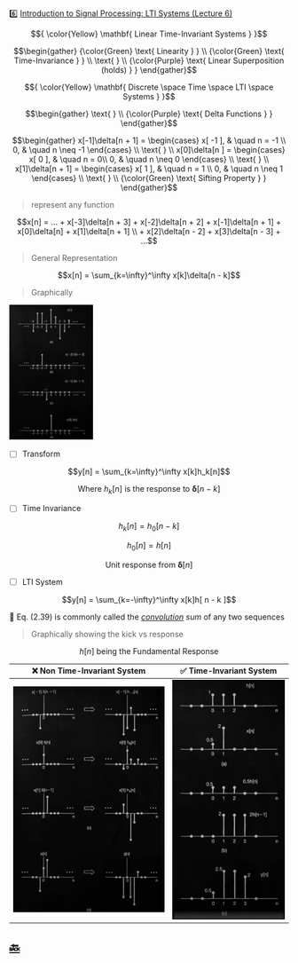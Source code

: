 :six: [Introduction to Signal Processing: LTI Systems (Lecture 6)](https://youtu.be/x5wtnbIQ0Lk)


$${
\color{Yellow} \mathbf{ Linear Time-Invariant Systems } 
}$$

```math
\begin{gather}
   {\color{Green} \text{ Linearity  } } \\
   {\color{Green} \text{ Time-Invariance } } \\
   \text{   } \\
   {\color{Purple} \text{ Linear Superposition (holds) } }
\end{gather}
```

$${
\color{Yellow} \mathbf{ Discrete \space Time \space LTI \space Systems } 
}$$

```math
\begin{gather}
   \text{   } \\
   {\color{Purple} \text{ Delta Functions } }
\end{gather}
```

```math
\begin{gather}
    x[-1]\delta[n + 1] =
      \begin{cases}
        x[ -1 ],   & \quad n = -1 \\
        0,         & \quad n \neq -1
      \end{cases} \\
   \text{   } \\
    x[0]\delta[n ] =
      \begin{cases}
        x[ 0 ],   & \quad n = 0\\
        0,        & \quad n \neq 0
      \end{cases} \\
   \text{   } \\
    x[1]\delta[n + 1] =
      \begin{cases}
        x[ 1 ],   & \quad n = 1 \\
        0,        & \quad n \neq 1
      \end{cases} \\
   \text{   } \\
   {\color{Green} \text{ Sifting Property } }
\end{gather}
```

```math
```
```math
```

> represent any function

```math
x[n] = ... + x[-3]\delta[n + 3] + x[-2]\delta[n + 2] + x[-1]\delta[n + 1] + x[0]\delta[n] + x[1]\delta[n + 1] \\
            + x[2]\delta[n - 2] + x[3]\delta[n - 3] + ...
```

> General Representation

```math
x[n] = \sum_{k=\infty}^\infty x[k]\delta[n - k]
```

> Graphically

<img src=images/delta_function_graphically.png width='30%' height='30%' > </img>

- [ ] Transform

```math
y[n] = \sum_{k=\infty}^\infty x[k]h_k[n]
```

```math
\text{Where } h_k[n] \text{ is the response to } \boldsymbol{\delta}[ n - k]
```

- [ ] Time Invariance

```math
h_k[n] = h_0[ n - k ]
```

```math
h_0[n] = h[ n ]
```


```math
\text{Unit response from } \boldsymbol{\delta}[ n ]
```

- [ ] LTI System

```math
y[n] = \sum_{k=-\infty}^\infty x[k]h[ n - k ]
```

:green_book: Eq. (2.39) is commonly called the _[convolution](https://en.wikipedia.org/wiki/Convolution) sum_ of any two sequences


> Graphically showing the kick vs response

```math
h[ n ] \text{ being the Fundamental Response } 
```


| :x: Non Time-Invariant System | :white_check_mark: Time-Invariant System |
|-------------------------------|------------------------------------------------|
| <img src=images/lti-system-non-time-invariant.png width='' height='' > </img> | <img src=images/lti-system-time-invariant.png width='' height='' > </img> |
 
## [:back: ](../#round_pushpin-signal-processing-an-introduction)


